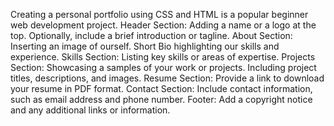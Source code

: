 Creating a personal portfolio using CSS and HTML is a popular beginner web development project.
Header Section: Adding a name or a logo at the top.
Optionally, include a brief introduction or tagline.
About Section: Inserting an image of ourself.
Short Bio highlighting our skills and experience.
Skills Section: Listing key skills or areas of expertise.
Projects Section: Showcasing a samples of your work or projects.
Including project titles, descriptions, and images.
Resume Section: Provide a link to download your resume in PDF format.
Contact Section: Include  contact information, such as email address and phone number.
Footer: Add a copyright notice and any additional links or information.
